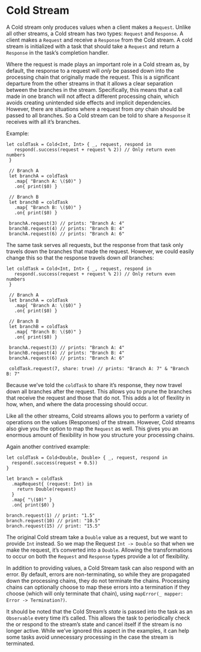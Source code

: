 # Cold Stream

A Cold stream only produces values when a client makes a `Request`.  Unlike all other streams, a Cold stream has two types: `Request` and `Response`. A client makes a `Request` and receive a `Response` from the Cold stream. A cold stream is initialized with a task that should take a `Request` and return a `Response` in the task’s completion handler.

Where the request is made plays an important role in a Cold stream as, by default, the response to a request will _only_ be passed down into the processing chain that originally made the request.  This is a significant departure from the other streams in that it allows a clear separation between the branches in the stream.  Specifically, this means that a call made in one branch will not affect a different processing chain, which avoids creating unintended side effects and implicit dependencies.  However, there are situations where a request from _any_ chain should be passed to all branches.  So a Cold stream can be told to share a `Response` it receives with all it’s branches.

Example:

	let coldTask = Cold<Int, Int> { _, request, respond in
	   respond(.success(request + request % 2)) // Only return even numbers
	 }
	 
	 // Branch A
	 let branchA = coldTask
	   .map{ "Branch A: \($0)" }
	   .on{ print($0) }
	 
	 // Branch B
	 let branchB = coldTask
	   .map{ "Branch B: \($0)" }
	   .on{ print($0) }
	 
	 branchA.request(3) // prints: "Branch A: 4"
	 branchB.request(4) // prints: "Branch B: 4"
	 branchA.request(6) // prints: "Branch A: 6"

The same task serves all requests, but the response from that task only travels down the branches that made the request.  However, we could easily change this so that the response travels down _all_ branches:

	let coldTask = Cold<Int, Int> { _, request, respond in
	   respond(.success(request + request % 2)) // Only return even numbers
	 }
	 
	 // Branch A
	 let branchA = coldTask
	   .map{ "Branch A: \($0)" }
	   .on{ print($0) }
	 
	 // Branch B
	 let branchB = coldTask
	   .map{ "Branch B: \($0)" }
	   .on{ print($0) }
	 
	 branchA.request(3) // prints: "Branch A: 4"
	 branchB.request(4) // prints: "Branch B: 4"
	 branchA.request(6) // prints: "Branch A: 6"
	 
	 coldTask.request(7, share: true) // prints: "Branch A: 7" & "Branch B: 7"

Because we’ve told the `coldTask` to share it’s response, they now travel down all branches after the request.  This allows you to prune the branches that receive the request and those that do not.  This adds a lot of flexility in how, when, and where the data processing should occur.

Like all the other streams, Cold streams allows you to perform a variety of operations on the values (Responses) of the stream.  However, Cold streams also give you the option to map the `Request` as well.  This gives you an enormous amount of flexibility in how you structure your processing chains.

Again another contrived example:

	let coldTask = Cold<Double, Double> { _, request, respond in
	  respond(.success(request + 0.5))
	}
	    
	let branch = coldTask
	  .mapRequest{ (request: Int) in
	    return Double(request)
	  }
	  .map{ "\($0)" }
	  .on{ print($0) }
	 
	branch.request(1) // print: "1.5"
	branch.request(10) // print: "10.5"
	branch.request(15) // print: "15.5" 


The original Cold stream take a `Double` value as a request, but we want to provide `Int` instead.  So we map the Request `Int -> Double` so that when we make the request, it’s converted into a `Double`.  Allowing the transformations to occur on both the `Request` and `Response` types provide a lot of flexibility.

In addition to providing values, a Cold Stream task can also respond with an error.  By default, errors are non-terminating, so while they are propagated down the processing chains, they do not terminate the chains.  Processing chains can optionally choose to map these errors into a termination if they choose (which will only terminate that chain), using `mapError(_ mapper: Error -> Termination?)`.  

It should be noted that the Cold Stream’s _state_ is passed into the task as an `Observable` every time it’s called.  This allows the task to periodically check the or respond to the stream’s state and cancel itself if the stream is no longer active.  While we’ve ignored this aspect in the examples, it can help some tasks avoid unnecessary processing in the case the stream is terminated.